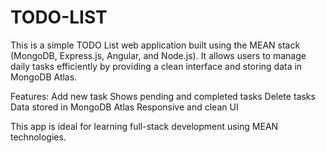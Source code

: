 # TODO-LIST
This is a simple TODO List web application built using the MEAN stack (MongoDB, Express.js, Angular, and Node.js). It allows users to manage daily tasks efficiently by providing a clean interface and storing data in MongoDB Atlas.

Features:
Add new task
Shows pending and completed tasks
Delete tasks
Data stored in MongoDB Atlas
Responsive and clean UI

This app is ideal for learning full-stack development using MEAN technologies.
